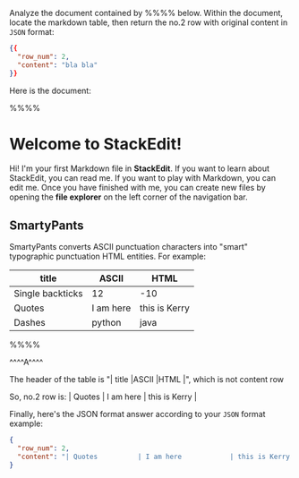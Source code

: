 Analyze the document contained by %%%% below. Within the document, locate the markdown table, then return the no.2 row with original content in `JSON` format:
```json
{{
  "row_num": 2,
  "content": "bla bla"
}}
```

Here is the document:

%%%%
# Welcome to StackEdit!

Hi! I'm your first Markdown file in **StackEdit**. If you want to learn about StackEdit, you can read me. If you want to play with Markdown, you can edit me. Once you have finished with me, you can create new files by opening the **file explorer** on the left corner of the navigation bar.

## SmartyPants

SmartyPants converts ASCII punctuation characters into "smart" typographic punctuation HTML entities. For example:

|        title        |ASCII                          |HTML                         |
|----------------|-------------------------------|-----------------------------|
| Single backticks| 12          | -10          |
| Quotes          | I am here            | this is Kerry            |
| Dashes          | python|java|

%%%%


^^^^A^^^^

The header of the table is "|        title        |ASCII                          |HTML                         |", which is not content row

So, no.2 row is:
| Quotes          | I am here            | this is Kerry            |

Finally, here's the JSON format answer according to your `JSON` format example:
```json
{
  "row_num": 2,
  "content": "| Quotes          | I am here            | this is Kerry            |"
}
```